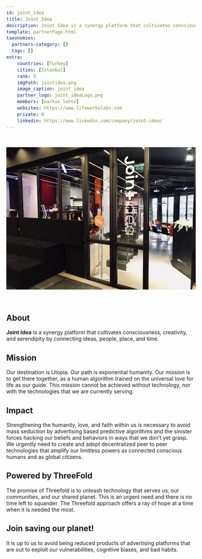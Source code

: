 ```yaml
---
id: joint_idea
title: Joint Idea
description: Joint Idea is a synergy platform that cultivates consciousness, creativity, and serendipity by connecting ideas, people, place, and time.
template: partnerPage.html
taxonomies:
  partners-category: []
  tags: []
extra:
    countries: [Turkey]
    cities: [Istanbul]
    rank: 5
    imgPath: jointidea.png
    image_caption: joint_idea
    partner_logo: joint_ideaLogo.png
    members: [markus_lehto]
    websites: https://www.lifeworkslabs.com
    private: 0
    linkedin: https://www.linkedin.com/company/joint-idea/
---
```


<br/>

![jointidea](jointidea2.jpg)

<br/>

## About

**Joint Idea** is a synergy platform that cultivates consciousness, creativity, and serendipity by connecting ideas, people, place, and time.

## Mission

Our destination is Utopia. Our path is exponential humanity. Our mission is to get there together, as a human algorithm trained on the universal love for life as our guide. This mission cannot be achieved without technology, nor with the technologies that we are currently serving.

## Impact

Strengthening the humanity, love, and faith within us is necessary to avoid mass seduction by advertising based predictive algorithms and the sinister forces hacking our beliefs and behaviors in ways that we don’t yet grasp. We urgently need to create and adopt decentralized peer to peer technologies that amplify our limitless powers as connected conscious humans and as global citizens.

## Powered by ThreeFold

The promise of Threefold is to unleash technology that serves us, our communities, and our shared planet. This is an urgent need and there is no time left to squander. The Threefold approach offers a ray of hope at a time when it is needed the most.

## Join saving our planet!

It is up to us to avoid being reduced products of advertising platforms that are out to exploit our vulnerabilities, cognitive biases, and bad habits. 

<!-- ## Support this project

## TFGrid Solution

### Roadmap 

TODO: Add People? -->